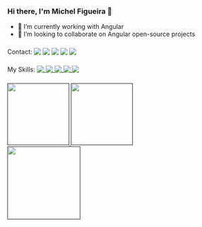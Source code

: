 ### Hi there, I'm Michel Figueira 👋

- 🔭 I’m currently working with Angular
- 👯 I’m looking to collaborate on Angular open-source projects

###

<div>
  Contact:
  <a href="https://www.twitch.tv/michelbrx" target="_blank"> 
    <img align="top" src="https://img.shields.io/badge/Twitch-9146FF?style=for-the-badge&logo=twitch&logoColor=white" /></a>
  <a href="mailto:michelfigueiratemp@gmail.com" target="_blank"> 
    <img align="top" src="https://img.shields.io/badge/Gmail-D14836?style=for-the-badge&logo=gmail&logoColor=white" /></a>
  <a href="https://www.linkedin.com/in/michel-figueira/" target="_blank"> 
    <img align="top" src="https://img.shields.io/badge/LinkedIn-0077B5?style=for-the-badge&logo=linkedin&logoColor=white" /></a>
  <a href="http://wa.me/+5549988888645" target="_blank"> 
    <img align="top" src="https://img.shields.io/badge/WhatsApp-25D366?style=for-the-badge&logo=whatsapp&logoColor=white" /></a>
  <a href="https://instagram.com/michelfigueira" target="_blank"> 
    <img align="top" src="https://img.shields.io/badge/Instagram-E4405F?style=for-the-badge&logo=instagram&logoColor=white" /></a>
</div>

###

<div>
  My Skills:
  <a href="#">
    <img align="top" src="https://img.shields.io/badge/Angular-DD0031?style=for-the-badge&logo=angular&logoColor=white" />
    <img align="top" src="https://img.shields.io/badge/.NET-5C2D91?style=for-the-badge&logo=.net&logoColor=white" />
    <img align="top" src="https://img.shields.io/badge/C%23-239120?style=for-the-badge&logo=c-sharp&logoColor=white" />
    <img align="top" src="https://img.shields.io/badge/HTML5-E34F26?style=for-the-badge&logo=html5&logoColor=white" />
    <img align="top" src="https://img.shields.io/badge/CSS3-1572B6?style=for-the-badge&logo=css3&logoColor=white" />
  </a>
</div>

###

<div>
  <a href="">
    <img height="140em" src="https://github-readme-stats.vercel.app/api?username=MichelFigueira&hide=stars,contribs&count_private=true&show_icons=true&theme=cobalt2" />
    <img height="140em" src="https://github-readme-stats.vercel.app/api/top-langs/?username=MichelFigueira&theme=cobalt2&layout=compact&langs_count=6)](https://github.com/anuraghazra/github-readme-stats" />
  </a>
</div>
<div>
  <a href="">
    <img height="165em" src="https://github.com/MichelFigueira/MichelFigueira/blob/output/github-contribution-grid-snake.svg" />
  </a>
</div>

<!-- 🌱 I’m currently learning Nx -->
